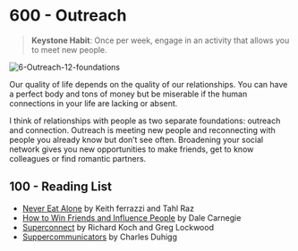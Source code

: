 # 600 - Outreach

> **Keystone Habit**: Once per week, engage in an activity that allows you to meet new people.

![6-Outreach-12-foundations](https://github.com/user-attachments/assets/70055e86-ba06-4578-b59c-c9820e6c5efc)

Our quality of life depends on the quality of our relationships. You can have a perfect body and tons of money but be miserable if the human connections in your life are lacking or absent.

I think of relationships with people as two separate foundations: outreach and connection. Outreach is meeting new people and reconnecting with people you already know but don’t see often. Broadening your social network gives you new opportunities to make friends, get to know colleagues or find romantic partners.

## 100 - Reading List

- [Never Eat Alone](https://www.amazon.com/Never-Eat-Alone-Expanded-Updated/dp/0385346654/) by Keith ferrazzi and Tahl Raz
- [How to Win Friends and Influence People](https://www.amazon.com/How-Win-Friends-Influence-People/dp/8183227899/) by Dale Carnegie
- [Superconnect](https://www.amazon.com/Superconnect-Harnessing-Power-Networks-Strength/dp/0393349373/) by Richard Koch and Greg Lockwood
- [Suppercommunicators](https://www.amazon.com/Supercommunicators-Unlock-Secret-Language-Connection/dp/0593243919/) by Charles Duhigg
